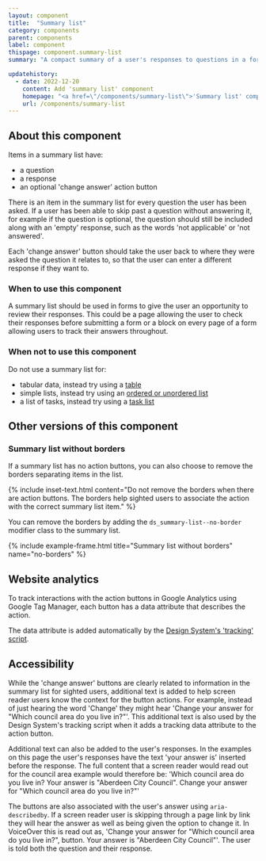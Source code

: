 ```yaml
---
layout: component
title:  "Summary list"
category: components
parent: components
label: component
thispage: component.summary-list
summary: "A compact summary of a user's responses to questions in a form."

updatehistory:
  - date: 2022-12-20
    content: Add 'summary list' component
    homepage: "<a href=\"/components/summary-list\">'Summary list' component</a> published"
    url: /components/summary-list
---
```


## About this component

Items in a summary list have:
* a question
* a response
* an optional 'change answer' action button

There is an item in the summary list for every question the user has been asked. If a user has been able to skip past a question without answering it, for example if the question is optional, the question should still be included along with an 'empty' response, such as the words 'not applicable' or 'not answered'.

Each 'change answer' button should take the user back to where they were asked the question it relates to, so that the user can enter a different response if they want to.




### When to use this component

A summary list should be used in forms to give the user an opportunity to review their responses. This could be a page allowing the user to check their responses before submitting a form or a block on every page of a form allowing users to track their answers throughout.




### When not to use this component

Do not use a summary list for:
* tabular data, instead try using a [table](/components/table)
* simple lists, instead try using an [ordered or unordered list](/styles/typography/#lists)
* a list of tasks, instead try using a [task list](/patterns/task-list)




## Other versions of this component

### Summary list without borders

If a summary list has no action buttons, you can also choose to remove the borders separating items in the list.

{% include inset-text.html content="Do not remove the borders when there are action buttons. The borders help sighted users to associate the action with the correct summary list item." %}

You can remove the borders by adding the `ds_summary-list--no-border` modifier class to the summary list.

{% include example-frame.html title="Summary list without borders" name="no-borders" %}




## Website analytics

To track interactions with the action buttons in Google Analytics using Google Tag Manager, each button has a data attribute that describes the action.

The data attribute is added automatically by the [Design System's 'tracking' script](/guidance/tracking/#button).




## Accessibility

While the 'change answer' buttons are clearly related to information in the summary list for sighted users, additional text is added to help screen reader users know the context for the button actions. For example, instead of just hearing the word 'Change' they might hear 'Change your answer for "Which council area do you live in?"'. This additional text is also used by the Design System's tracking script when it adds a tracking data attribute to the action button.

Additional text can also be added to the user's responses. In the examples on this page the user's responses have the text 'your answer is' inserted before the response. The full content that a screen reader would read out for the council area example would therefore be: 'Which council area do you live in? Your answer is "Aberdeen City Council". Change your answer for "Which council area do you live in?"'

The buttons are also associated with the user's answer using `aria-describedby`. If a screen reader user is skipping through a page link by link they will hear the answer as well as being given the option to change it. In VoiceOver this is read out as, 'Change your answer for "Which council area do you live in?", button. Your answer is "Aberdeen City Council"'. The user is told both the question and their response.
